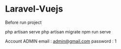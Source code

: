 # Laravel-Vuejs

Before run project

 php artisan serve
 php artisan migrate
 npm run serve
 
 
 
 Account ADMIN
 email : admin@gmail.com
 password : 1
